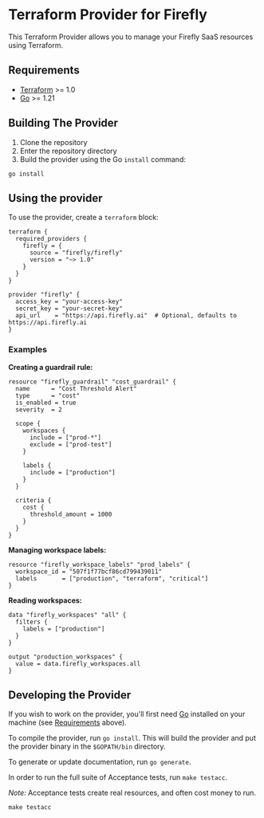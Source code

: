 # Terraform Provider for Firefly

This Terraform Provider allows you to manage your Firefly SaaS resources using Terraform.

## Requirements

- [Terraform](https://www.terraform.io/downloads.html) >= 1.0
- [Go](https://golang.org/doc/install) >= 1.21

## Building The Provider

1. Clone the repository
2. Enter the repository directory
3. Build the provider using the Go `install` command:

```shell
go install
```

## Using the provider

To use the provider, create a `terraform` block:

```hcl
terraform {
  required_providers {
    firefly = {
      source = "firefly/firefly"
      version = "~> 1.0"
    }
  }
}

provider "firefly" {
  access_key = "your-access-key"
  secret_key = "your-secret-key"
  api_url    = "https://api.firefly.ai"  # Optional, defaults to https://api.firefly.ai
}
```

### Examples

**Creating a guardrail rule:**

```hcl
resource "firefly_guardrail" "cost_guardrail" {
  name      = "Cost Threshold Alert"
  type      = "cost"
  is_enabled = true
  severity  = 2
  
  scope {
    workspaces {
      include = ["prod-*"]
      exclude = ["prod-test"]
    }
    
    labels {
      include = ["production"]
    }
  }
  
  criteria {
    cost {
      threshold_amount = 1000
    }
  }
}
```

**Managing workspace labels:**

```hcl
resource "firefly_workspace_labels" "prod_labels" {
  workspace_id = "507f1f77bcf86cd799439011"
  labels       = ["production", "terraform", "critical"]
}
```

**Reading workspaces:**

```hcl
data "firefly_workspaces" "all" {
  filters {
    labels = ["production"]
  }
}

output "production_workspaces" {
  value = data.firefly_workspaces.all
}
```

## Developing the Provider

If you wish to work on the provider, you'll first need [Go](http://www.golang.org) installed on your machine (see [Requirements](#requirements) above).

To compile the provider, run `go install`. This will build the provider and put the provider binary in the `$GOPATH/bin` directory.

To generate or update documentation, run `go generate`.

In order to run the full suite of Acceptance tests, run `make testacc`.

*Note:* Acceptance tests create real resources, and often cost money to run.

```shell
make testacc
```
